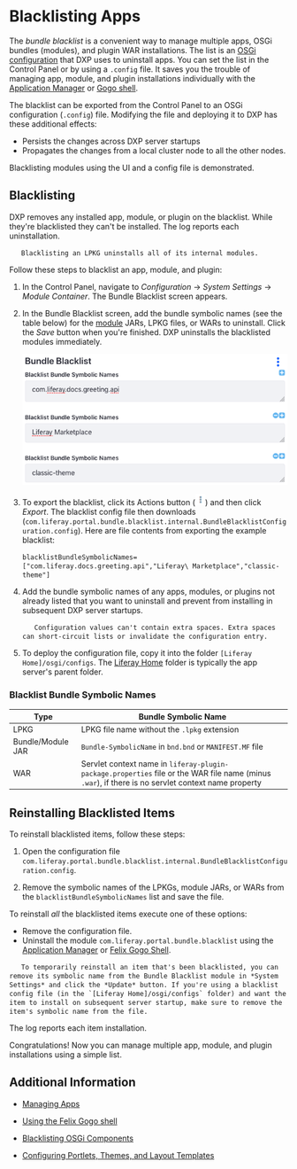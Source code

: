 # Blacklisting Apps

The *bundle blacklist* is a convenient way to manage multiple apps, OSGi bundles (modules), and plugin WAR installations. The list is an [OSGi configuration](https://help.liferay.com/hc/en-us/articles/360029131591-System-Settings#exporting-and-importing-configurations) that DXP uses to uninstall apps. You can set the list in the Control Panel or by using a `.config` file. It saves you the trouble of managing app, module, and plugin installations individually with the [Application Manager](./managing-apps.md) or [Gogo shell](https://help.liferay.com/hc/en-us/articles/360029070351-Using-the-Felix-Gogo-Shell).

The blacklist can be exported from the Control Panel to an OSGi configuration (`.config`) file. Modifying the file and deploying it to DXP has these additional effects:

* Persists the changes across DXP server startups
* Propagates the changes from a local cluster node to all the other nodes.

Blacklisting modules using the UI and a config file is demonstrated. 

## Blacklisting

DXP removes any installed app, module, or plugin on the blacklist. While they're blacklisted they can't be installed. The log reports each uninstallation.

```note::
   Blacklisting an LPKG uninstalls all of its internal modules.
```

Follow these steps to blacklist an app, module, and plugin:

1.  In the Control Panel, navigate to *Configuration* &rarr; *System Settings* &rarr; *Module Container*. The Bundle Blacklist screen appears.

1.  In the Bundle Blacklist screen, add the bundle symbolic names (see the table below) for the [module](https://help.liferay.com/hc/en-us/articles/360035467532-OSGi-and-Modularity#modules) JARs, LPKG files, or WARs to uninstall. Click the *Save* button when you're finished. DXP uninstalls the blacklisted modules immediately.
 
    ![This blacklist uninstalls the com.liferay.docs.greeting.api module, Liferay Marketplace app LPKG, and classic-theme plugin WAR.](./blacklisting-apps/images/02.png)

1.  To export the blacklist, click its Actions button (![Actions](./blacklisting-apps/images/03.png)) and then click *Export*. The blacklist config file then downloads (`com.liferay.portal.bundle.blacklist.internal.BundleBlacklistConfiguration.config`). Here are file contents from exporting the example blacklist:

    ```properties
    blacklistBundleSymbolicNames=["com.liferay.docs.greeting.api","Liferay\ Marketplace","classic-theme"]
    ```

1.  Add the bundle symbolic names of any apps, modules, or plugins not already listed that you want to uninstall and prevent from installing in subsequent DXP server startups.

    ```warning::
       Configuration values can't contain extra spaces. Extra spaces can short-circuit lists or invalidate the configuration entry.
    ```

1.  To deploy the configuration file, copy it into the folder `[Liferay Home]/osgi/configs`. The [Liferay Home](../../14-reference/01-liferay-home.md) folder is typically the app server's parent folder.

### Blacklist Bundle Symbolic Names

| Type       | Bundle Symbolic Name |
| ---------- | --------------|
| LPKG       | LPKG file name without the `.lpkg` extension |
| Bundle/Module JAR | `Bundle-SymbolicName` in `bnd.bnd` or `MANIFEST.MF` file |
| WAR        | Servlet context name in `liferay-plugin-package.properties` file or the WAR file name (minus `.war`), if there is no servlet context name property |

## Reinstalling Blacklisted Items

To reinstall blacklisted items, follow these steps:

1.  Open the configuration file `com.liferay.portal.bundle.blacklist.internal.BundleBlacklistConfiguration.config`.

1.  Remove the symbolic names of the LPKGs, module JARs, or WARs from the `blacklistBundleSymbolicNames` list and save the file.

To reinstall *all* the blacklisted items execute one of these options:

* Remove the configuration file.
* Uninstall the module `com.liferay.portal.bundle.blacklist` using the [Application Manager](./managing-apps.md) or [Felix Gogo Shell](https://help.liferay.com/hc/en-us/articles/360029070351-Using-the-Felix-Gogo-Shell).

```tip::
   To temporarily reinstall an item that's been blacklisted, you can remove its symbolic name from the Bundle Blacklist module in *System Settings* and click the *Update* button. If you're using a blacklist config file (in the `[Liferay Home]/osgi/configs` folder) and want the item to install on subsequent server startup, make sure to remove the item's symbolic name from the file.
```

The log reports each item installation.

Congratulations! Now you can manage multiple app, module, and plugin installations using a simple list.

## Additional Information

* [Managing Apps](./managing-apps.md)

* [Using the Felix Gogo shell](https://help.liferay.com/hc/en-us/articles/360029070351-Using-the-Felix-Gogo-Shell)

* [Blacklisting OSGi Components](./blacklisting-osgi-components.md)

* [Configuring Portlets, Themes, and Layout Templates](./configuring-portlets-themes-and-layout-templates.md)
